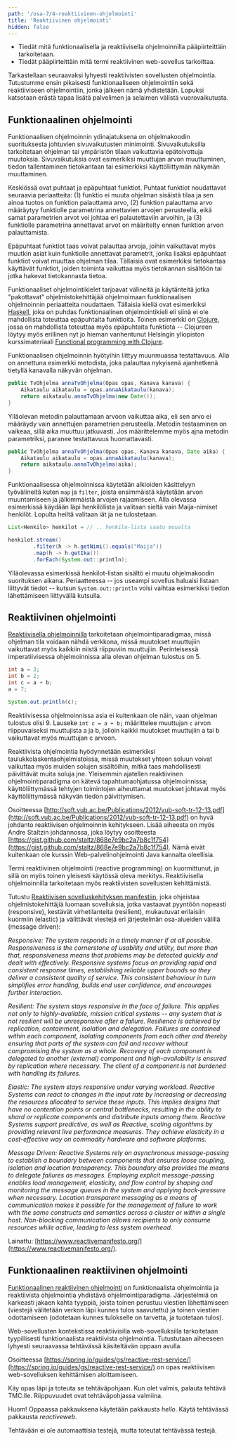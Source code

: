 ```yaml
---
path: '/osa-7/4-reaktiivinen-ohjelmointi'
title: 'Reaktiivinen ohjelmointi'
hidden: false
---
```


<text-box variant='learningObjectives' name='Oppimistavoitteet'>

- Tiedät mitä funktionaalisella ja reaktiivisella ohjelmoinnilla pääpiirteittäin tarkoitetaan.
- Tiedät pääpiirteittäin mitä termi reaktiivinen web-sovellus tarkoittaa.

</text-box>


Tarkastellaan seuraavaksi lyhyesti reaktiivisten sovellusten ohjelmointia. Tutustumme ensin pikaisesti funktionaaliseen ohjelmointiin sekä reaktiiviseen ohjelmointiin, jonka jälkeen nämä yhdistetään. Lopuksi katsotaan erästä tapaa lisätä palvelimen ja selaimen välistä vuorovaikutusta.


## Funktionaalinen ohjelmointi

Funktionaalisen ohjelmoinnin ydinajatuksena on ohjelmakoodin suorituksesta johtuvien sivuvaikutusten minimointi. Sivuvaikutuksilla tarkoitetaan ohjelman tai ympäristön tilaan vaikuttavia epätoivottuja muutoksia. Sivuvaikutuksia ovat esimerkiksi muuttujan arvon muuttuminen, tiedon tallentaminen tietokantaan tai esimerkiksi käyttöliittymän näkymän muuttaminen.

Keskiössä ovat puhtaat ja epäpuhtaat funktiot. Puhtaat funktiot noudattavat seuraavia periaatteita: (1) funktio ei muuta ohjelman sisäistä tilaa ja sen ainoa tuotos on funktion palauttama arvo, (2) funktion palauttama arvo määräytyy funktiolle parametrina annettavien arvojen perusteella, eikä samat parametrien arvot voi johtaa eri palautettaviin arvoihin, ja (3) funktiolle parametrina annettavat arvot on määritelty ennen funktion arvon palauttamista.

Epäpuhtaat funktiot taas voivat palauttaa arvoja, joihin vaikuttavat myös muutkin asiat kuin funktiolle annettavat parametrit, jonka lisäksi epäpuhtaat funktiot voivat muuttaa ohjelman tilaa. Tällaisia ovat esimerkiksi tietokantaa käyttävät funktiot, joiden toiminta vaikuttaa myös tietokannan sisältöön tai jotka hakevat tietokannasta tietoa.

Funktionaaliset ohjelmointikielet tarjoavat välineitä ja käytänteitä jotka "pakottavat" ohjelmistokehittäjää ohjelmoimaan funktionaalisen ohjelmoinnin periaatteita noudattaen. Tällaisia kieliä ovat esimerkiksi [Haskell](https://en.wikipedia.org/wiki/Haskell\_(programming\_language)), joka on puhdas funktionaalinen ohjelmointikieli eli siinä ei ole mahdollista toteuttaa epäpuhtaita funktioita. Toinen esimerkki on [Clojure](https://en.wikipedia.org/wiki/Clojure), jossa on mahdollista toteuttaa myös epäpuhtaita funktiota -- Clojureen löytyy myös erillinen nyt jo hieman vanhentunut Helsingin yliopiston kurssimateriaali [Functional programming with Clojure](https://mooc.fi/courses/2014/clojure/).


Funktionaalisen ohjelmoinnin hyötyihin liittyy muunmuassa testattavuus. Alla on annettuna esimerkki metodista, joka palauttaa nykyisenä ajanhetkenä tietyllä kanavalla näkyvän ohjelman.


```java
public TvOhjelma annaTvOhjelma(Opas opas, Kanava kanava) {
    Aikataulu aikataulu = opas.annaAikataulu(kanava);
    return aikataulu.annaTvOhjelma(new Date());
}
```

Ylläolevan metodin palauttamaan arvoon vaikuttaa aika, eli sen arvo ei määräydy vain annettujen parametrien perusteella. Metodin testaaminen on vaikeaa, sillä aika muuttuu jatkuvasti. Jos määrittelemme myös ajna metodin parametriksi, paranee testattavuus huomattavasti.

```java
public TvOhjelma annaTvOhjelma(Opas opas, Kanava kanava, Date aika) {
    Aikataulu aikataulu = opas.annaAikataulu(kanava);
    return aikataulu.annaTvOhjelma(aika);
}
```

Funktionaalisessa ohjelmoinnissa käytetään alkioiden käsittelyyn työvälineitä kuten `map` ja `filter`, joista ensimmäistä käytetään arvon muuntamiseen ja jälkimmäistä arvojen rajaamiseen. Alla olevassa esimerkissä käydään läpi henkilölista ja valitaan sieltä vain Maija-nimiset henkilöt. Lopulta heiltä valitaan iät ja ne tulostetaan.


```java
List<Henkilo> henkilot = // .. henkilo-lista saatu muualta

henkilot.stream()
        .filter(h -> h.getNimi().equals("Maija"))
        .map(h -> h.getIka())
        .forEach(System.out::println);
```

Ylläolevassa esimerkissä henkilot-listan sisältö ei muutu ohjelmakoodin suorituksen aikana. Periaatteessa -- jos useampi sovellus haluaisi listaan liittyvät tiedot -- kutsun `System.out::println` voisi vaihtaa esimerkiksi tiedon lähettämiseen liittyvällä kutsulla.



## Reaktiivinen ohjelmointi

[Reaktiivisella ohjelmoinnilla](https://en.wikipedia.org/wiki/Reactive_programming) tarkoitetaan ohjelmointiparadigmaa, missä ohjelman tila voidaan nähdä verkkona, missä muutokset muuttujiin vaikuttavat myös kaikkiin niistä riippuviin muuttujiin. Perinteisessä imperatiivisessa ohjelmoinnissa alla olevan ohjelman tulostus on 5.


```java
int a = 3;
int b = 2;
int c = a + b;
a = 7;

System.out.println(c);
```

Reaktiivisessa ohjelmoinnissa asia ei kuitenkaan ole näin, vaan ohjelman tulostus olisi 9. Lauseke `int c = a + b;` määrittelee muuttujan `c` arvon riippuvaiseksi muuttujista a ja b, jolloin kaikki muutokset muuttujiin a tai b vaikuttavat myös muuttujan c arvoon.

Reaktiivista ohjelmointia hyödynnetään esimerkiksi taulukkolaskentaohjelmistoissa, missä muutokset yhteen soluun voivat vaikuttaa myös muiden solujen sisältöihin, mitkä taas mahdollisesti päivittävät muita soluja jne. Yleisemmin ajatellen reaktiivinen ohjelmointiparadigma on kätevä tapahtumaohjatussa ohjelmoinnissa; käyttöliittymässä tehtyjen toimintojen aiheuttamat muutokset johtavat myös käyttöliittymässä näkyvän tiedon päivittymisen.

<text-box variant='hint' name='Reaktiivisen ohjelmoinnin kehitys'>

Osoitteessa [http://soft.vub.ac.be/Publications/2012/vub-soft-tr-12-13.pdf](http://soft.vub.ac.be/Publications/2012/vub-soft-tr-12-13.pdf) on hyvä johdanto reaktiivisen ohjelmoinnin kehitykseen. Lisää aiheesta on myös Andre Staltzin johdannossa, joka löytyy osoitteesta [https://gist.github.com/staltz/868e7e9bc2a7b8c1f754](https://gist.github.com/staltz/868e7e9bc2a7b8c1f754). Nämä eivät kuitenkaan ole kurssin Web-palvelinohjelmointi Java kannalta oleellisia.

</text-box>


Termi reaktiivinen ohjelmointi (reactive programming) on kuormittunut, ja sillä on myös toinen yleisesti käytössä oleva merkitys. Reaktiivisella ohjelmoinnilla tarkoitetaan myös reaktiivisten sovellusten kehittämistä.


<text-box variant='hint' name='Reactive Manifesto'>


Tutustu [Reaktiivisen sovelluskehityksen manifestiin](https://www.reactivemanifesto.org/), joka ohjeistaa ohjelmistokehittäjiä luomaan sovelluksia, jotka vastaavat pyyntöön nopeasti (responsive), kestävät virhetilanteita (resilient), mukautuvat erilaisiin kuormiin (elastic) ja välittävät viestejä eri järjestelmän osa-alueiden välillä (message driven):

*Responsive: The system responds in a timely manner if at all possible. Responsiveness is the cornerstone of usability and utility, but more than that, responsiveness means that problems may be detected quickly and dealt with effectively. Responsive systems focus on providing rapid and consistent response times, establishing reliable upper bounds so they deliver a consistent quality of service. This consistent behaviour in turn simplifies error handling, builds end user confidence, and encourages further interaction.*

*Resilient: The system stays responsive in the face of failure. This applies not only to highly-available, mission critical systems -- any system that is not resilient will be unresponsive after a failure. Resilience is achieved by replication, containment, isolation and delegation. Failures are contained within each component, isolating components from each other and thereby ensuring that parts of the system can fail and recover without compromising the system as a whole. Recovery of each component is delegated to another (external) component and high-availability is ensured by replication where necessary. The client of a component is not burdened with handling its failures.*

*Elastic: The system stays responsive under varying workload. Reactive Systems can react to changes in the input rate by increasing or decreasing the resources allocated to service these inputs. This implies designs that have no contention points or central bottlenecks, resulting in the ability to shard or replicate components and distribute inputs among them. Reactive Systems support predictive, as well as Reactive, scaling algorithms by providing relevant live performance measures. They achieve elasticity in a cost-effective way on commodity hardware and software platforms.*

*Message Driven: Reactive Systems rely on asynchronous message-passing to establish a boundary between components that ensures loose coupling, isolation and location transparency. This boundary also provides the means to delegate failures as messages. Employing explicit message-passing enables load management, elasticity, and flow control by shaping and monitoring the message queues in the system and applying back-pressure when necessary. Location transparent messaging as a means of communication makes it possible for the management of failure to work with the same constructs and semantics across a cluster or within a single host. Non-blocking communication allows recipients to only consume resources while active, leading to less system overhead.*

Lainattu: [https://www.reactivemanifesto.org/](https://www.reactivemanifesto.org/).

</text-box>


## Funktionaalinen reaktiivinen ohjelmointi

[Funktionaalinen reaktiivinen ohjelmointi](https://en.wikipedia.org/wiki/Functional_reactive_programming) on funktionaalista ohjelmointia ja reaktiivista ohjelmointia yhdistävä ohjelmointiparadigma. Järjestelmiä on karkeasti jakaen kahta tyyppiä, joista toinen perustuu viestien lähettämiseen (viestejä välitetään verkon läpi kunnes tulos saavutettu) ja toinen viestien odottamiseen (odotetaan kunnes tulokselle on tarvetta, ja tuotetaan tulos).

Web-sovellusten kontekstissa reaktiivisilla web-sovelluksilla tarkoitetaan tyypillisesti funktionaalista reaktiivista ohjelmointia. Tutustutaan aiheeseen lyhyesti seuraavassa tehtävässä käsiteltävän oppaan avulla.

<programming-exercise name='Reactive Web Service' tmcname='osa07-Osa07_06.ReactiveWebService'>

Osoitteessa [https://spring.io/guides/gs/reactive-rest-service/](https://spring.io/guides/gs/reactive-rest-service/) on opas reaktiivisen web-sovelluksen kehittämisen aloittamiseen.

Käy opas läpi ja toteuta se tehtäväpohjaan. Kun olet valmis, palauta tehtävä TMC:lle. Riippuvuudet ovat tehtäväpohjassa valmiina.

Huom! Oppaassa pakkauksena käytetään pakkausta *hello*. Käytä tehtävässä pakkausta *reactiveweb*.

Tehtävään ei ole automaattisia testejä, mutta toteutat tehtävässä testejä.

</programming-exercise>


<quiz id="fcc9c534-0129-58cf-a9ce-fdb0b4ec1116"></quiz>
